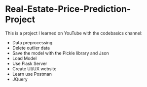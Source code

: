 # Real-Estate-Price-Prediction-Project

This is a project I learned on YouTube with the codebasics channel:
* Data preprocessing
* Delete outlier data
* Save the model with the Pickle library and Json
* Load Model
* Use Flask Server
* Create UI/UX website
* Learn use Postman
* JQuery
